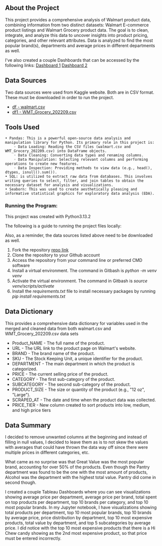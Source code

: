 ## About the Project 

This project provides a comprehensive analysis of Walmart product data, combining information from two distinct datasets: Walmart E-commerce product listings and Walmart Grocery product data. The goal is to clean, integrate, and analyze this data to uncover insights into product pricing, categories, and other relevant attributes. Data is analyzed to find the most popular brand(s), departments and average prices in different departments as well. 

I've also created a couple Dashboards that can be accessed by the following links:
[Dashboard 1](https://public.tableau.com/app/profile/angel.thompson1715/viz/PriceProject/Dashboard1#1)
[Dashboard 2](https://public.tableau.com/app/profile/angel.thompson1715/viz/PriceProject/Dashboard2#1)


## Data Sources
Two data sources were used from Kaggle website. Both are in CSV format. These must be downloaded in order to run the project. 
- [df - walmart.csv](https://www.kaggle.com/datasets/hikageshinomori/walmart-e-commerce-product-data)
- [df1 - WMT_Grocery_202209.csv](https://www.kaggle.com/datasets/thedevastator/product-prices-and-sizes-from-walmart-grocery)

## Tools Used
    • Pandas: This is a powerful open-source data analysis and manipulation library for Python. Its primary role in this project is:
        ◦ Data Loading: Reading the CSV files (walmart.csv and WMT_Grocery_202209.csv) into DataFrame objects.
        ◦ Data Cleaning: Converting data types and renaming columns.
        ◦ Data Manipulation: Selecting relevant columns and performing operations to create new features.
        ◦ Data Inspection: Providing methods to view data (e.g., head(), dtypes, isnull().sum()).
    • SQL: is utilized to extract raw data from databases. This involves writing queries to select, filter, and join tables to obtain the necessary dataset for analysis and visualizations.
    • Seaborn: This was used to create aesthetically pleasing and informative statistical graphics for exploratory data analysis (EDA). 



### Running the Program:
This project was created with Python3.13.2

The following is a guide to running the project files locally:

Also, as a reminder, the data sources listed above need to be downloaded as well. 

1. Fork the repository [repo link](https://github.com/angeldthompson/price_project.git)  
2. Clone the repository to your Github account
3. Access the repository from your command line or preferred CMD software
4. Install a virtual environment. The command in Gitbash is *python -m venv venv*
5. Activate the virtual environment. The command in Gitbash is *source venv/scripts/activate*
6. Install the *requirements.txt* file to install necessary packages by running *pip install requirements.txt* 

## Data Dictionary 
This provides a comprehensive data dictionary for variables used in the merged and cleaned data from  both walmart.csv and  WMT_Grocery_202209.csv data sets

- Product_NAME - The full name of the product.
- URL - The URL link to the product page on Walmart's website.
- BRAND - The brand name of the product.
- SKU - The Stock Keeping Unit, a unique identifier for the product.
- DEPARTMENT - The main department in which the product is categorized.
- PRICE - The current selling price of the product.
- CATEGORY - The first sub-category of the product.
- SUBCATEGORY - The second sub-category of the product.
- PRODUCT_SIZE - The size or quantity of the product (e.g., "12 oz", "Large").
- SCRAPED_AT - The date and time when the product data was collected.
- PRICE_TIER - New column created to sort products into low, medium, and high price tiers


## Data Summary
I decided to remove unwanted columns at the beginning and instead of filling in null values, I decided to leave them as is to not skew the values with averages that could have thrown the data way off since there were multiple prices in different categories, etc. 

What came as no surprise was that Great Value was the most popular brand, accounting for over 50% of the products. Even though the Pantry department was found to be the one with the most amount of products, Alcohol was the department with the highest total value. Pantry did come in second though. 

I created a couple Tableau Dashboards where you can see visualizations showing average price per department, average price per brand, total spent on top products per department, top 10 brands per category, and top 10 most popular brands. In my Jupyter notebook, I have visualizations showing total products per department, top 10 most popular brands, top 10 brands by average price, price distribution by department, top 10 most expensive products, total value by department, and top 5 subcategories by average price. I did notice with the top 10 most expensive products that there is a Hi Chew candy showing as the 2nd most expensive product, so that price must be entered incorrectly. 